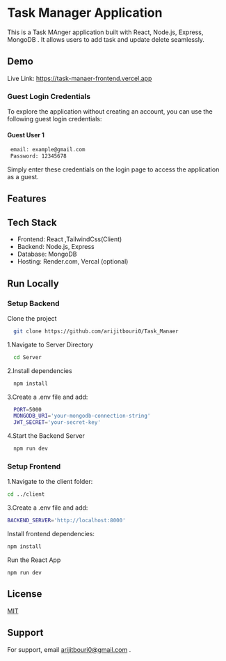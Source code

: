 
# Task Manager Application


This is a Task MAnger application built with React, Node.js, Express, MongoDB . It allows users to add task and update delete seamlessly.


## Demo
Live Link:
https://task-manaer-frontend.vercel.app

### Guest Login Credentials
To explore the application without creating an account, you can use the following guest login credentials:

#### Guest User 1
```bash
 email: example@gmail.com
 Password: 12345678
```
Simply enter these credentials on the login page to access the application as a guest.

## Features


## Tech Stack

- Frontend: React ,TailwindCss(Client)
- Backend: Node.js, Express
- Database: MongoDB 
- Hosting: Render.com, Vercal (optional)


## Run Locally

### Setup Backend

Clone the project

```bash
  git clone https://github.com/arijitbouri0/Task_Manaer

```

1.Navigate to Server Directory
```bash
  cd Server
```

2.Install dependencies
```bash
  npm install
```

3.Create a .env file and add:
```bash
  PORT=5000
  MONGODB_URI='your-mongodb-connection-string'
  JWT_SECRET='your-secret-key'
```

4.Start the Backend Server
```bash
  npm run dev
```
### Setup Frontend

1.Navigate to the client folder:
```bash
cd ../client
```

3.Create a .env file and add:
```bash
BACKEND_SERVER='http://localhost:8000'
```

Install frontend dependencies:
```bash
npm install
```

Run the React App
```
npm run dev
```
## License

[MIT](https://choosealicense.com/licenses/mit/)


## Support

For support, email arijitbouri0@gmail.com .

